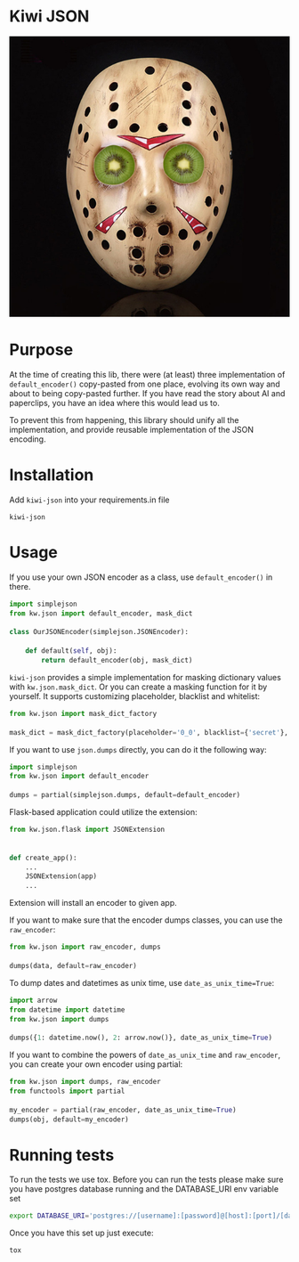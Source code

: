 # Kiwi JSON

![Kiwi JSON Logo](logo.jpg "Kiwi JSON")

# Purpose

At the time of creating this lib, there were (at least) three implementation of `default_encoder()`
 copy-pasted from one place, evolving its own way and about to being copy-pasted further.
 If you have read the story about AI and paperclips, you have an idea where this would lead us to.

To prevent this from happening, this library should unify all the implementation, and provide reusable
 implementation of the JSON encoding.

# Installation

Add `kiwi-json` into your requirements.in file

```
kiwi-json
```

# Usage

If you use your own JSON encoder as a class, use `default_encoder()` in there.

```python
import simplejson
from kw.json import default_encoder, mask_dict

class OurJSONEncoder(simplejson.JSONEncoder):

    def default(self, obj):
        return default_encoder(obj, mask_dict)
```

`kiwi-json` provides a simple implementation for masking dictionary values with `kw.json.mask_dict`. 
Or you can create a masking function for it by yourself. It supports customizing placeholder, blacklist and whitelist:

```python
from kw.json import mask_dict_factory

mask_dict = mask_dict_factory(placeholder='0_0', blacklist={'secret'}, whitelist={'not-so-secret'})
```

If you want to use `json.dumps` directly, you can do it the following way:

```python
import simplejson
from kw.json import default_encoder

dumps = partial(simplejson.dumps, default=default_encoder)
```

Flask-based application could utilize the extension:

```python
from kw.json.flask import JSONExtension


def create_app():
    ...
    JSONExtension(app)
    ...
```

Extension will install an encoder to given app.

If you want to make sure that the encoder dumps classes, you can use the `raw_encoder`:

```python
from kw.json import raw_encoder, dumps

dumps(data, default=raw_encoder)
```

To dump dates and datetimes as unix time, use `date_as_unix_time=True`:

```python
import arrow
from datetime import datetime
from kw.json import dumps

dumps({1: datetime.now(), 2: arrow.now()}, date_as_unix_time=True)
```

If you want to combine the powers of `date_as_unix_time` and `raw_encoder`,
you can create your own encoder using partial:

```python
from kw.json import dumps, raw_encoder
from functools import partial

my_encoder = partial(raw_encoder, date_as_unix_time=True)
dumps(obj, default=my_encoder)
```

# Running tests

To run the tests we use tox. Before you can run the tests please make sure you have postgres database running and the DATABASE_URI env variable set

```bash
export DATABASE_URI='postgres://[username]:[password]@[host]:[port]/[database]'
```

Once you have this set up just execute:

```
tox
```
